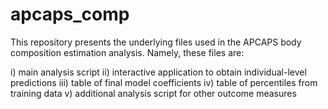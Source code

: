 # apcaps_comp

This repository presents the underlying files used in the APCAPS body composition estimation analysis. Namely, these files are:

i) main analysis script
ii) interactive application to obtain individual-level predictions
iii) table of final model coefficients
iv) table of percentiles from training data
v) additional analysis script for other outcome measures
